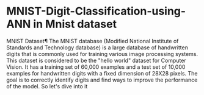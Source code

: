 # MNIST-Digit-Classification-using-ANN in Mnist dataset

MNIST Dataset¶
The MNIST database (Modified National Institute of Standards and Technology database) is a large database of handwritten digits that is commonly used for training various image processing systems. This dataset is considered to be the "hello world" dataset for Computer Vision.
It has a training set of 60,000 examples and a test set of 10,000 examples for handwritten digits with a fixed dimension of 28X28 pixels. The goal is to correctly identify digits and find ways to improve the performance of the model. So let's dive into it
